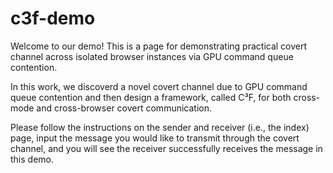 # c3f-demo
Welcome to our demo! This is a page for demonstrating practical covert channel across isolated browser instances via GPU command queue contention. 

In this work, we discoverd a novel covert channel due to GPU command queue contention and then design a framework, called C³F, for both cross-mode and cross-browser covert communication.

Please follow the instructions on the sender and receiver (i.e., the index) page, input the message you would like to transmit through the covert channel, and you will see the receiver successfully receives the message in this demo. 
